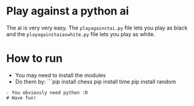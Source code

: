 # Play against a python ai
The ai is very very easy. The `playagainstai.py` file lets you play as black and the `playagainstaiaswhite.py` file lets you play as white.
# How to run
- You may need to install the modules
- Do them by: ```pip install chess
pip install time
pip install random
```
- You obviously need python :D
# Have fun! 
